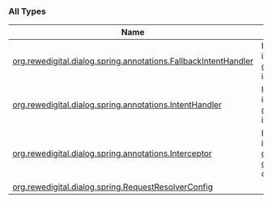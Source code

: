 

### All Types

| Name | Summary |
|---|---|
| [org.rewedigital.dialog.spring.annotations.FallbackIntentHandler](../org.rewedigital.dialog.spring.annotations/-fallback-intent-handler/index.md) | Indicates that this class is an [FallbackIntentHandler](../org.rewedigital.dialog.spring.annotations/-fallback-intent-handler/index.md) and implements the [org.rewedigital.dialog.handler.DialogflowIntentHandler](https://github.com/rewe-digital-incubator/dialog/blob/master/docs/core/org.rewedigital.dialog.handler/-dialogflow-intent-handler/index.md) interface. |
| [org.rewedigital.dialog.spring.annotations.IntentHandler](../org.rewedigital.dialog.spring.annotations/-intent-handler/index.md) | Indicates that this class is an [IntentHandler](../org.rewedigital.dialog.spring.annotations/-intent-handler/index.md) and implements the [org.rewedigital.dialog.handler.DialogflowIntentHandler](https://github.com/rewe-digital-incubator/dialog/blob/master/docs/core/org.rewedigital.dialog.handler/-dialogflow-intent-handler/index.md) interface. |
| [org.rewedigital.dialog.spring.annotations.Interceptor](../org.rewedigital.dialog.spring.annotations/-interceptor/index.md) | Indicates that this class is an [Interceptor](../org.rewedigital.dialog.spring.annotations/-interceptor/index.md) with must implement on of [org.rewedigital.dialog.interceptors.RequestInterceptor](https://github.com/rewe-digital-incubator/dialog/blob/master/docs/core/org.rewedigital.dialog.interceptors/-request-interceptor/index.md), [org.rewedigital.dialog.interceptors.ResponseInterceptor](https://github.com/rewe-digital-incubator/dialog/blob/master/docs/core/org.rewedigital.dialog.interceptors/-response-interceptor/index.md) or both. |
| [org.rewedigital.dialog.spring.RequestResolverConfig](../org.rewedigital.dialog.spring/-request-resolver-config/index.md) |  |
